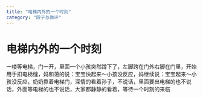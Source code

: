 ```yaml
---
title: "电梯内外的一个时刻"
category: "段子与微评"
---
```

# 电梯内外的一个时刻

一楼等电梯，门一开，里面一个小孩突然蹲下了，左脚跨在门外右脚在门里，开始用手扣电梯缝，妈和蔼的说：宝宝快起来～小孩没反应，妈继续说：宝宝起来～小孩没反应，奶奶靠着电梯门，深情的看着孙子，不说话，里面要出电梯的也不说话，外面等电梯的也不说话，大家都静静的看着，等待一个时刻的来临

